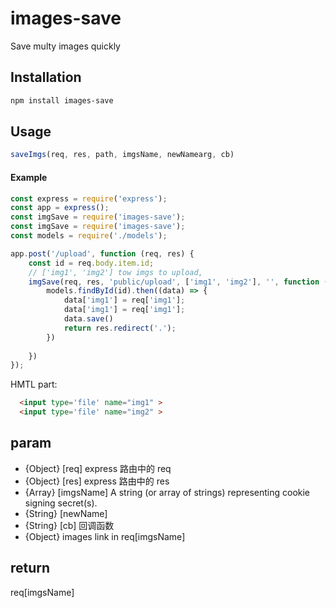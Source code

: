 # images-save

Save multy images quickly

## Installation

```bash
npm install images-save
```

## Usage 

```js
saveImgs(req, res, path, imgsName, newNamearg, cb)
```

#### Example

```js
const express = require('express');
const app = express();
const imgSave = require('images-save');
const imgSave = require('images-save');
const models = require('./models');

app.post('/upload', function (req, res) {
    const id = req.body.item.id;
    // ['img1', 'img2'] tow imgs to upload,
    imgSave(req, res, 'public/upload', ['img1', 'img2'], '', function () {
        models.findById(id).then((data) => {
            data['img1'] = req['img1'];
            data['img1'] = req['img1'];
            data.save()
            return res.redirect('.');
        })
        
    })
});

```
HMTL part:

```html
  <input type='file' name="img1" >
  <input type='file' name="img2" >

```

## param

 *  {Object} [req] express 路由中的 req
 *  {Object} [res] express 路由中的 res
 *  {Array} [imgsName] A string (or array of strings) representing cookie signing secret(s).
 *  {String} [newName]
 *  {String} [cb] 回调函数
 *  {Object} images link in req[imgsName]

 ## return 

req[imgsName]

